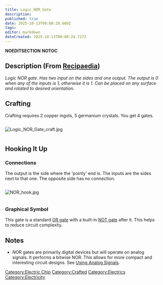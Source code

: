 ```yaml
---
title: Logic_NOR_Gate
description: 
published: true
date: 2025-10-13T00:00:28.609Z
tags: 
editor: markdown
dateCreated: 2025-10-13T00:00:24.727Z
---
```


__NOEDITSECTION__ __NOTOC__

## Description (From [Recipaedia](.. "wikilink"))

*Logic NOR gate. Has two input on the sides and one output. The output
is 0 when any of the inputs is 1, otherwise it is 1. Can be placed on
any surface and rotated to desired orientation.*

## Crafting

Crafting requires 2 copper ingots, 5 germanium crystals. You get 4
gates.

<div style="overflow: hidden">

![Logic_NOR_Gate_craft.jpg](Logic_NOR_Gate_craft.jpg
"Logic_NOR_Gate_craft.jpg")

</div>

## Hooking It Up

### Connections

The output is the side where the 'pointy' end is. The inputs are the
sides next to that one. The opposite side has no connection.

<div style="overflow: hidden">

![NOR_hook.jpg](NOR_hook.jpg "NOR_hook.jpg")

</div>

### Graphical Symbol

This gate is a standard [OR gate](Logic_OR_Gate.md "wikilink") with a
built-in [NOT gate](Logic_NOT_Gate.md "wikilink") after it. This helps to
reduce circuit complexity.

## Notes

  - NOR gates are primarily digital devices but will operate on analog
    signals. It performs a bitwise NOR. This allows for more compact and
    interesting circuit designs. See [Using Analog
    Signals](Using_Analog_Signals "wikilink").

[Category:Electric Chip](Category:Electric_Chip "wikilink")
[Category:Crafted](Category:Crafted "wikilink")
[Category:Electrics](Category:Electrics "wikilink")
[Category:Electricity](Category:Electricity "wikilink")